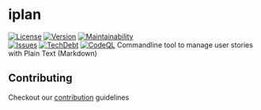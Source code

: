 # iplan
[![License](https://img.shields.io/github/license/jalalahmad/iplan)]()
[![Version](https://img.shields.io/github/v/release/jalalahmad/iplan?include_prereleases)]()
[![Maintainability](https://img.shields.io/codeclimate/maintainability/jalalahmad/iplan)]()  
[![Issues](https://img.shields.io/codeclimate/issues/jalalahmad/iplan)]()
[![TechDebt](https://img.shields.io/codeclimate/tech-debt/jalalahmad/iplan)]()
[![CodeQL](https://github.com/jalalahmad/iplan/actions/workflows/codeql-analysis.yml/badge.svg)](https://github.com/jalalahmad/iplan/actions/workflows/codeql-analysis.yml)
Commandline tool to manage user stories with Plain Text (Markdown)
## Contributing
Checkout our [contribution](CONTRIBUTING.md) guidelines
